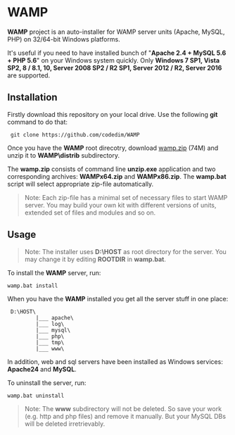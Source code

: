 # WAMP

**WAMP** project is an auto-installer for WAMP server units (Apache, MySQL, PHP) 
on 32/64-bit Windows platforms.

It's useful if you need to have installed bunch of "**Apache 2.4 + MySQL 5.6 + 
PHP 5.6**" on your Windows system quickly. Only **Windows 7 SP1, Vista SP2, 
8 / 8.1, 10, Server 2008 SP2 / R2 SP1, Server 2012 / R2, Server 2016** are 
supported.


## Installation

Firstly download this repository on your local drive. Use the following **git** 
command to do that:

```
 git clone https://github.com/codedim/WAMP
```

Once you have the **WAMP** root direcotry, download
[wamp.zip](https://drive.google.com/open?id=0B_8B-dFXY5lBU0tjM0FLMmlqLUE) (74M) 
and unzip it to **WAMP\distrib** subdirectory.

The **wamp.zip** consists of command line **unzip.exe** application and two 
corresponding archives: **WAMPx64.zip** and **WAMPx86.zip**. The **wamp.bat** 
script will select appropriate zip-file automatically.
	
>Note: Each zip-file has a minimal set of necessary files to start WAMP server. 
You may build your own kit with different versions of units, extended set of 
files and modules and so on.


## Usage

>Note: The installer uses **D:\HOST** as root directory for the server. You 
may change it by editing **ROOTDIR** in **wamp.bat**.

To install the **WAMP** server, run:

```
wamp.bat install
```

When you have the **WAMP** installed you get all the server stuff in one 
place:

```
 D:\HOST\
         |___ apache\
         |___ log\
         |___ mysql\
         |___ php\
         |___ tmp\
         |___ www\

```

In addition, web and sql servers have been installed as Windows services: 
**Apache24** and **MySQL**.

To uninstall the server, run:

```
wamp.bat uninstall
```

>Note: The **www** subdirectory will not be deleted. So save your work (e.g. 
http and php files) and remove it manually. But your MySQL DBs will be deleted 
irretrievably.
